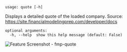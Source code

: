 ```text
usage: quote [-h]
```

Displays a detailed quote of the loaded company. Source: https://site.financialmodelingprep.com/developer/docs

```
optional arguments:
  -h, --help  show this help message (default: False)
```
<img size="1400" alt="Feature Screenshot - fmp-quote" src="https://user-images.githubusercontent.com/85772166/141603461-8b14a927-87e3-498e-bc2d-4b57eae9f1ad.png">
